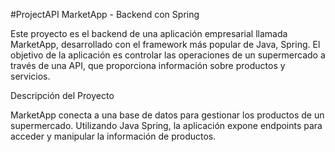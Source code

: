 #ProjectAPI MarketApp - Backend con Spring

Este proyecto es el backend de una aplicación empresarial llamada MarketApp, desarrollado con el framework más popular de Java, Spring. El objetivo de la aplicación es controlar las operaciones de un supermercado a través de una API, que proporciona información sobre productos y servicios.

Descripción del Proyecto

MarketApp conecta a una base de datos para gestionar los productos de un supermercado. Utilizando Java Spring, la aplicación expone endpoints para acceder y manipular la información de productos.
